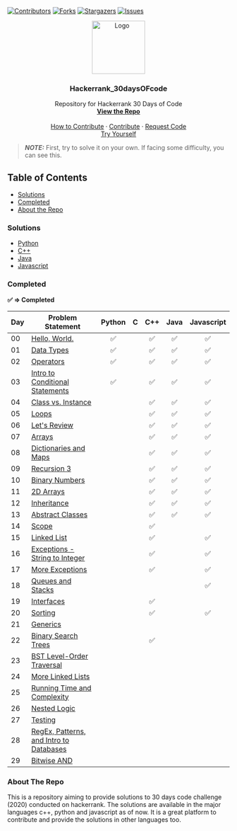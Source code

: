 [![Contributors][contributors-shield]][contributors-url]
[![Forks][forks-shield]][forks-url]
[![Stargazers][stars-shield]][stars-url]
[![Issues][issues-shield]][issues-url]

<p align="center">
  <a href=" https://www.hackerrank.com/domains/tutorials/30-days-of-code">
    <img src="https://alternative.me/media/256/hackerrank-icon-3ruwgb2qxxh1gxg6-c.png" alt="Logo" width="120" height="120">
  </a>

  <h3 align="center">Hackerrank_30daysOFcode</h3>

  <p align="center">
    Repository for Hackerrank 30 Days of Code
    <br />
    <a href="https://github.com/rahulsain3000/Hackerrank_30daysOFcode"><strong>View the Repo</strong></a>
    <br />
    <br />
    <a href="https://github.com/rahulsain3000/Hackerrank_30daysOFcode/blob/master/CONTRIBUTING.md">How to Contribute</a>
    ·
    <a href="https://github.com/rahulsain3000/Hackerrank_30daysOFcode/issues">Contribute</a>
    ·
    <a href="https://github.com/rahulsain3000/Hackerrank_30daysOFcode/issues">Request Code</a>
    <br/>
    <a href="https://www.hackerrank.com/domains/tutorials/30-days-of-code">Try Yourself</a>

  </p>
</p>

> **_NOTE:_** First, try to solve it on your own. If facing some difficulty, you can see this.

## Table of Contents

- [Solutions](#solutions)
- [Completed](#completed)
- [About the Repo](#about-the-repo)

### Solutions

- [Python](<https://github.com/rahulsain3000/Hackerrank_30daysOFcode/tree/master/30%20days%20of%20code(%20python)>)
- [C++](<https://github.com/rahulsain3000/Hackerrank_30daysOFcode/tree/master/30%20days%20of%20code(%20c%2B%2B)>)
- [Java](https://github.com/rahulsain3000/Hackerrank_30daysOFcode/tree/master/Hackerrank_30daysOFcode_in_JavaScript)
- [Javascript](https://github.com/rahulsain3000/Hackerrank_30daysOFcode/tree/master/Hackerrank_30daysOFcode_in_JavaScript)

### Completed

**:white_check_mark: ⇒ Completed**

| Day | Problem Statement                                                                                               | Python                              | C   | C++                                 | Java                                | Javascript                          |
| --- | --------------------------------------------------------------------------------------------------------------- | ----------------------------------- | --- | ----------------------------------- | ----------------------------------- | ----------------------------------- |
| 00  | [Hello, World.](https://www.hackerrank.com/challenges/30-hello-world/problem)                                   | <center>:white_check_mark:</center> |     | <center>:white_check_mark:</center> | <center>:white_check_mark:</center> | <center>:white_check_mark:</center> |
| 01  | [Data Types](https://www.hackerrank.com/challenges/30-data-types/problem)                                       | <center>:white_check_mark:</center> |     | <center>:white_check_mark:</center> | <center>:white_check_mark:</center> | <center>:white_check_mark:</center> |
| 02  | [Operators](https://www.hackerrank.com/challenges/30-operators/problem)                                         | <center>:white_check_mark:</center> |     | <center>:white_check_mark:</center> | <center>:white_check_mark:</center> | <center>:white_check_mark:</center> |
| 03  | [Intro to Conditional Statements]()                                                                             | <center>:white_check_mark:</center> |     | <center>:white_check_mark:</center> | <center>:white_check_mark:</center>                                    | <center>:white_check_mark:</center> |
| 04  | [Class vs. Instance](https://www.hackerrank.com/challenges/30-class-vs-instance/problem)                        |                                     |     | <center>:white_check_mark:</center> | <center>:white_check_mark:</center> | <center>:white_check_mark:</center> |
| 05  | [Loops](https://www.hackerrank.com/challenges/30-loops/problem)                                                 |                                     |     | <center>:white_check_mark:</center> |                  <center>:white_check_mark:</center>                   | <center>:white_check_mark:</center> |
| 06  | [Let's Review](https://www.hackerrank.com/challenges/30-review-loop/problem)                                    |                                     |     | <center>:white_check_mark:</center> |<center>:white_check_mark:</center> | <center>:white_check_mark:</center> |
| 07  | [Arrays](https://www.hackerrank.com/challenges/30-arrays/problem)                                               |                                     |     | <center>:white_check_mark:</center> |<center>:white_check_mark:</center> | <center>:white_check_mark:</center> |
| 08  | [Dictionaries and Maps](https://www.hackerrank.com/challenges/30-dictionaries-and-maps/problem)                 |                                     |     | <center>:white_check_mark:</center> |<center>:white_check_mark:</center>| <center>:white_check_mark:</center> |
| 09  | [Recursion 3](https://www.hackerrank.com/challenges/30-recursion/problem)                                       |                                     |     | <center>:white_check_mark:</center> |<center>:white_check_mark:</center>| <center>:white_check_mark:</center> |
| 10  | [Binary Numbers](https://www.hackerrank.com/challenges/30-binary-numbers/problem)                               |                                     |     | <center>:white_check_mark:</center> |<center>:white_check_mark:</center>| <center>:white_check_mark:</center> |
| 11  | [2D Arrays](https://www.hackerrank.com/challenges/30-2d-arrays/problem)                                         |                                     |     | <center>:white_check_mark:</center> | <center>:white_check_mark:</center> | <center>:white_check_mark:</center> |
| 12  | [Inheritance](https://www.hackerrank.com/challenges/30-inheritance/problem)                                     |                                     |     | <center>:white_check_mark:</center> | <center>:white_check_mark:</center> | <center>:white_check_mark:</center> |
| 13  | [Abstract Classes](https://www.hackerrank.com/challenges/30-abstract-classes/problem)                           |                                     |     | <center>:white_check_mark:</center> |<center>:white_check_mark:</center>| <center>:white_check_mark:</center> |
| 14  | [Scope](https://www.hackerrank.com/challenges/30-scope/problem)                                                 |                                     |     | <center>:white_check_mark:</center> |                                     |                                     |
| 15  | [Linked List](https://www.hackerrank.com/challenges/30-linked-list/problem)                                     |                                     |     | <center>:white_check_mark:</center> |                                     | <center>:white_check_mark:</center> |
| 16  | [Exceptions - String to Integer](https://www.hackerrank.com/challenges/30-exceptions-string-to-integer/problem) |                                     |     | <center>:white_check_mark:</center> |                                     | <center>:white_check_mark:</center> |
| 17  | [More Exceptions](https://www.hackerrank.com/challenges/30-more-exceptions/problem)                             |                                     |     | <center>:white_check_mark:</center> |                                     | <center>:white_check_mark:</center> |
| 18  | [Queues and Stacks](https://www.hackerrank.com/challenges/30-queues-stacks/problem)                             |                                     |     |                                     |                                     | <center>:white_check_mark:</center> |
| 19  | [Interfaces](https://www.hackerrank.com/challenges/30-interfaces/problem)                                       |                                     |     | <center>:white_check_mark:</center> |                                     |                                     |
| 20  | [Sorting](https://www.hackerrank.com/challenges/30-sorting/problem)                                             |                                     |     | <center>:white_check_mark:</center> |                                     | <center>:white_check_mark:</center> |
| 21  | [Generics](https://www.hackerrank.com/challenges/30-generics/problem)                                           |                                     |     |                                     |                                     |                                     |
| 22  | [Binary Search Trees](https://www.hackerrank.com/challenges/30-binary-search-trees/problem)                     |                                     |     | <center>:white_check_mark:</center> |                                     |                                     |
| 23  | [BST Level-Order Traversal](https://www.hackerrank.com/challenges/30-binary-trees/problem)                      |                                     |     |                                     |                                     |                                     |
| 24  | [More Linked Lists](https://www.hackerrank.com/challenges/30-linked-list-deletion/problem)                      |                                     |     |                                     |                                     |                                     |
| 25  | [Running Time and Complexity](https://www.hackerrank.com/challenges/30-running-time-and-complexity/problem)     |                                     |     |                                     |                                     |                                     |
| 26  | [Nested Logic](https://www.hackerrank.com/challenges/30-nested-logic/problem)                                   |                                     |     |                                     |                                     |                                     |
| 27  | [Testing](https://www.hackerrank.com/challenges/30-testing/problem)                                             |                                     |     |                                     |                                     |                                     |
| 28  | [RegEx, Patterns, and Intro to Databases](https://www.hackerrank.com/challenges/30-regex-patterns/problem)      |                                     |     |                                     |                                     |                                     |
| 29  | [Bitwise AND](https://www.hackerrank.com/challenges/30-bitwise-and/problem)                                     |                                     |     |                                     |                                     |                                     |

### About The Repo

This is a repository aiming to provide solutions to 30 days code challenge (2020) conducted on hackerrank. The solutions are available in the major languages c++, python and javascript as of now. It is a great platform to contribute and provide the solutions in other languages too.

[contributors-shield]: https://img.shields.io/github/contributors/rahulsain3000/Hackerrank_30daysOFcode?style=flat-square
[contributors-url]: https://github.com/rahulsain3000/Hackerrank_30daysOFcode/graphs/contributors
[forks-shield]: https://img.shields.io/github/forks/rahulsain3000/Hackerrank_30daysOFcode?style=flat-square
[forks-url]: https://github.com/rahulsain3000/Hackerrank_30daysOFcode/network/members
[stars-shield]: https://img.shields.io/github/stars/rahulsain3000/Hackerrank_30daysOFcode?color=red&style=flat-square
[stars-url]: https://github.com/rahulsain3000/Hackerrank_30daysOFcode/stargazers
[issues-shield]: https://img.shields.io/github/issues/rahulsain3000/Hackerrank_30daysOFcode?color=orange&style=flat-square
[issues-url]: https://github.com/rahulsain3000/Hackerrank_30daysOFcode/issues
